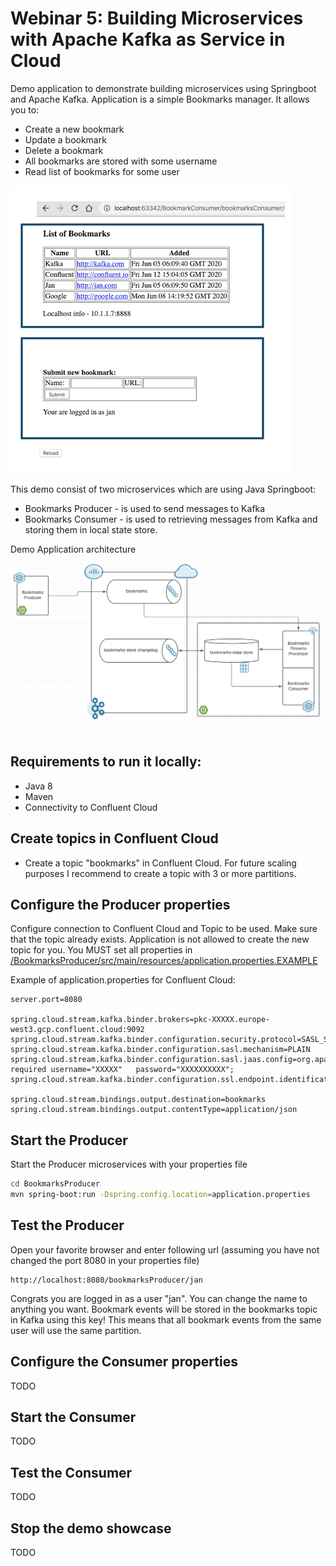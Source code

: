 # Webinar 5: Building Microservices with Apache Kafka as Service in Cloud

Demo application to demonstrate building microservices using Springboot and Apache Kafka. Application is a simple Bookmarks manager. It allows you to:
* Create a new bookmark
* Update a bookmark 
* Delete a bookmark
* All bookmarks are stored with some username
* Read list of bookmarks for some user

![Application User Interface](images/appUI.png)

This demo consist of two microservices which are using Java Springboot:
* Bookmarks Producer - is used to send messages to Kafka
* Bookmarks  Consumer - is used to retrieving messages from Kafka and storing them in local  state store. 

Demo Application architecture
![Architecture](images/architecture.png)

## Requirements to run it locally:
* Java 8
* Maven
* Connectivity to Confluent Cloud

## Create topics in Confluent Cloud
* Create a topic "bookmarks" in Confluent Cloud. For future scaling purposes I recommend to create a topic with 3 or more partitions.

## Configure the Producer properties
Configure connection to Confluent Cloud and Topic to be used. Make sure that the topic already exists. Application is not allowed to create the new topic for you.
You MUST set all properties in [/BookmarksProducer/src/main/resources/application.properties.EXAMPLE](/BookmarksProducer/src/main/resources/application.properties.EXAMPLE)

Example of application.properties for Confluent Cloud:
```
server.port=8080

spring.cloud.stream.kafka.binder.brokers=pkc-XXXXX.europe-west3.gcp.confluent.cloud:9092
spring.cloud.stream.kafka.binder.configuration.security.protocol=SASL_SSL
spring.cloud.stream.kafka.binder.configuration.sasl.mechanism=PLAIN
spring.cloud.stream.kafka.binder.configuration.sasl.jaas.config=org.apache.kafka.common.security.plain.PlainLoginModule   required username="XXXXX"   password="XXXXXXXXXX";
spring.cloud.stream.kafka.binder.configuration.ssl.endpoint.identification.algorithm=https

spring.cloud.stream.bindings.output.destination=bookmarks
spring.cloud.stream.bindings.output.contentType=application/json
```

## Start the Producer
Start the Producer microservices with your properties file
```bash
cd BookmarksProducer
mvn spring-boot:run -Dspring.config.location=application.properties
```

## Test the Producer
Open your favorite browser and enter following url (assuming you have not changed the port 8080 in your properties file)
```
http://localhost:8080/bookmarksProducer/jan
```
Congrats you are logged in as a user "jan". You can change the name to anything you want. Bookmark events will be stored in the bookmarks topic in Kafka using this key! This means that all bookmark events from the same user will use the same partition.

## Configure the Consumer properties
TODO

## Start the Consumer
TODO

## Test the Consumer
TODO

## Stop the demo showcase
TODO



